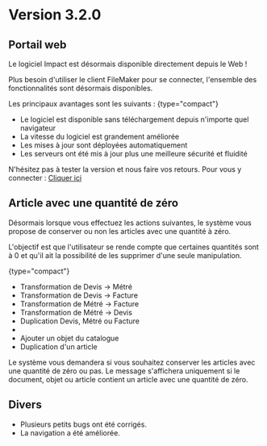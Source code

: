 # Version 3.2.0

## Portail web

Le logiciel Impact est désormais disponible directement depuis le Web !

Plus besoin d'utiliser le client FileMaker pour se connecter, l'ensemble des fonctionnalités sont désormais disponibles.

Les principaux avantages sont les suivants :
{type="compact"}
- Le logiciel est disponible sans téléchargement depuis n'importe quel navigateur
- La vitesse du logiciel est grandement améliorée
- Les mises à jour sont déployées automatiquement
- Les serveurs ont été mis à jour plus une meilleure sécurité et fluidité

N'hésitez pas à tester la version et nous faire vos retours. Pour vous y connecter : [Cliquer ici](https://fms5.bm-s.ch/fmi/webd)

## Article avec une quantité de zéro

Désormais lorsque vous effectuez les actions suivantes, le système vous propose de conserver ou non les articles avec une quantité à zéro.

L'objectif est que l'utilisateur se rende compte que certaines quantités sont à 0 et qu'il ait la possibilité de les supprimer d'une seule manipulation.

{type="compact"}
- Transformation de Devis -> Métré
- Transformation de Devis -> Facture
- Transformation de Métré -> Facture
- Transformation de Métré -> Devis
- Duplication Devis, Métré ou Facture
- 
- Ajouter un objet du catalogue
- Duplication d'un article

Le système vous demandera si vous souhaitez conserver les articles avec une quantité de zéro ou pas. Le message s'affichera uniquement
si le document, objet ou article contient un article avec une quantité de zéro.

## Divers

- Plusieurs petits bugs ont été corrigés.
- La navigation a été améliorée.